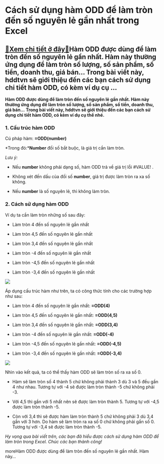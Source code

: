 Cách sử dụng hàm ODD để làm tròn đến số nguyên lẻ gần nhất trong Excel
======================================================================

[:gift:Xem chi tiết ở đây:gift:](https://hddtvn.com/cach-su-dung-ham-odd-de-lam-tron-den-so-nguyen-le-gan-nhat-trong-excel/)Hàm ODD được dùng để làm tròn đến số nguyên lẻ gần nhất. Hàm này thường ứng dụng để làm tròn số lượng, số sản phẩm, số tiền, doanh thu, giá bán… Trong bài viết này, hddtvn sẽ giới thiệu đến các bạn cách sử dụng chi tiết hàm ODD, có kèm ví dụ cụ …
------------------------------------------------------------------------------------------------------------------------------------------------------------------------------------------------------------------------------------------------------

**Hàm ODD được dùng để làm tròn đến số nguyên lẻ gần nhất. Hàm này thường ứng dụng để làm tròn số lượng, số sản phẩm, số tiền, doanh thu, giá bán…** **Trong bài viết này, hddtvn sẽ giới thiệu đến các bạn cách sử dụng chi tiết hàm ODD, có kèm ví dụ cụ thể nhé.**


### 1. Cấu trúc hàm ODD


Cú pháp hàm: **=ODD(number)**


*Trong đó:***Number** đối số bắt buộc, là giá trị cần làm tròn.


*Lưu ý:*




* Nếu **number** không phải dạng số, hàm ODD trả về giá trị lỗi #VALUE! .

* Không xét đến dấu của đối số **number**, giá trị được làm tròn ra xa số không.

* Nếu **number** là số nguyên lẻ, thì không làm tròn.



### 2. Cách sử dụng hàm ODD


Ví dụ ta cần làm tròn những số sau đây:




* Làm tròn 4 đến số nguyên lẻ gần nhất

* Làm tròn 4,5 đến số nguyên lẻ gần nhất

* Làm tròn 3,4 đến số nguyên lẻ gần nhất

* Làm tròn -4 đến số nguyên lẻ gần nhất

* Làm tròn -4,5 đến số nguyên lẻ gần nhất

* Làm tròn -3,4 đến số nguyên lẻ gần nhất



![](https://hddtvn.com/wp-content/uploads/2021/01/HgwYhXr.png)


Áp dụng cấu trúc hàm như trên, ta có công thức tính cho các trường hợp như sau:




* Làm tròn 4 đến số nguyên lẻ gần nhất: **=ODD(4)**

* Làm tròn 4,5 đến số nguyên lẻ gần nhất: **=ODD(4,5)**

* Làm tròn 3,4 đến số nguyên lẻ gần nhất: **=ODD(3,4)**

* Làm tròn -4 đến số nguyên lẻ gần nhất: **=ODD(-4)**

* Làm tròn -4,5 đến số nguyên lẻ gần nhất: **=ODD(-4,5)**

* Làm tròn -3,4 đến số nguyên lẻ gần nhất: **=ODD(-3,4)**



![](https://hddtvn.com/wp-content/uploads/2021/01/gQfpGKY.png)


Nhìn vào kết quả, ta có thể thấy hàm ODD sẽ làm tròn số ra xa số 0.




* Hàm sẽ làm tròn số 4 thành 5 chứ không phải thành 3 dù 3 và 5 đều gần 4 như nhau. Tương tự với -4 sẽ được làm tròn thành -5 chứ không phải -3.

* Với 4,5 thì gần với 5 nhất nên sẽ được làm tròn thành 5. Tương tự với -4,5 được làm tròn thành -5.

* Còn với 3,4 thì sẽ được hàm làm tròn thành 5 chứ không phải 3 dù 3,4 gần với 3 hơn. Do hàm sẽ làm tròn ra xa số 0 chứ không phải gần số 0. Tương tự với -3,4 sẽ được làm tròn thành -5.



*Hy vọng qua bài viết trên, các bạn đã hiểu được cách sử dụng hàm ODD để làm tròn trong Excel. Chúc các bạn thành công!*


moreHàm ODD được dùng để làm tròn đến số nguyên lẻ gần nhất. Hàm này…

